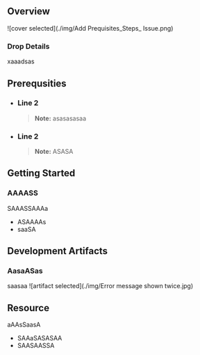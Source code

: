 
## Overview

![cover selected](./img/Add Prequisites_Steps_ Issue.png)

### Drop Details
xaaadsas

## Prerequsities

- ### Line 2
  > **Note:** asasasasaa
      
- ### Line 2
  > **Note:** ASASA
      

## Getting Started
### AAAASS
SAAASSAAAa
- ASAAAAs
- saaSA

## Development Artifacts
### AasaASas
saasaa
![artifact selected](./img/Error message shown twice.jpg)

## Resource
aAAsSaasA
- SAAaSASASAA
- SAASAASSA


    